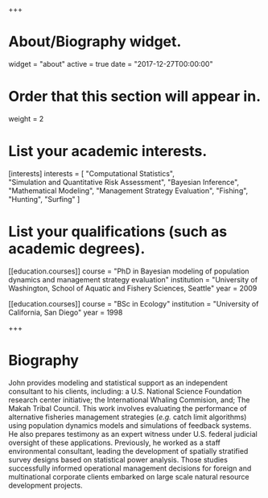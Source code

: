 +++
# About/Biography widget.
widget = "about"
active = true
date = "2017-12-27T00:00:00"

# Order that this section will appear in.
weight = 2

# List your academic interests.
[interests]
  interests = [
    "Computational Statistics",  
    "Simulation and Quantitative Risk Assessment",
    "Bayesian Inference",
    "Mathematical Modeling",
    "Management Strategy Evaluation",
    "Fishing",
    "Hunting",
    "Surfing"
  ]

# List your qualifications (such as academic degrees).
[[education.courses]]
  course = "PhD in Bayesian modeling of population dynamics and management strategy evaluation"
  institution = "University of Washington, School of Aquatic and Fishery Sciences, Seattle"
  year = 2009

[[education.courses]]
  course = "BSc in Ecology"
  institution = "University of California, San Diego"
  year = 1998

+++

# Biography

John provides modeling and statistical support as an independent consultant to his clients, including: a U.S. National
Science Foundation research center initiative; the International Whaling Commision, and; The Makah Tribal Council. This work involves evaluating the performance of alternative fisheries management strategies (*e.g.* catch limit algorithms) using population dynamics models and simulations of feedback systems. He also prepares testimony as an expert witness under U.S. federal judicial oversight of these applications. Previously, he worked as a staff environmental consultant, leading the development of spatially stratified survey designs based on statistical power analysis. Those studies successfully informed operational management decisions for foreign and multinational corporate clients embarked on large scale natural resource development projects.   
